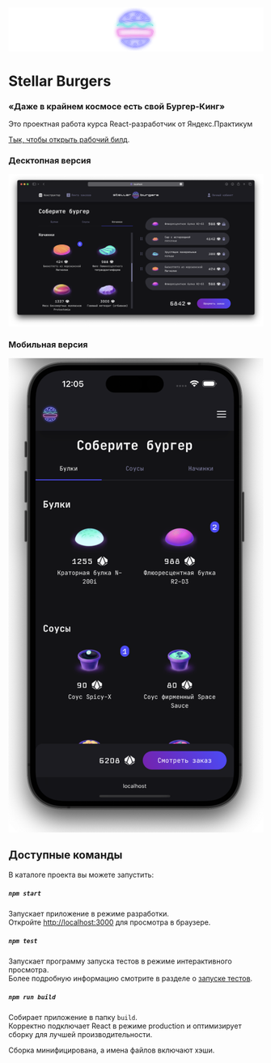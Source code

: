 ![](https://github.com/Gitaristium/stellar-burgers/blob/main/src/images/github/logo.svg)

# Stellar Burgers

### «Даже в крайнем космосе есть свой Бургер-Кинг»

Это проектная работа курса React-разработчик от Яндекс.Практикум

[Тык, чтобы открыть рабочий билд](https://gitaristium.github.io/stellar-burgers/).

### Десктопная версия

![](https://github.com/Gitaristium/stellar-burgers/blob/main/src/images/github/screenshot.png)

### Мобильная версия

![](https://github.com/Gitaristium/stellar-burgers/blob/main/src/images/github/screenshot-mobile.png)

## Доступные команды

В каталоге проекта вы можете запустить:

##### `npm start`

Запускает приложение в режиме разработки.\
Откройте [http://localhost:3000](http://localhost:3000) для просмотра в браузере.

##### `npm test`

Запускает программу запуска тестов в режиме интерактивного просмотра.\
Более подробную информацию смотрите в разделе о [запуске тестов](https://facebook.github.io/create-react-app/docs/running-tests).

##### `npm run build`

Собирает приложение в папку `build`.\
Корректно подключает React в режиме production и оптимизирует сборку для лучшей производительности.

Сборка минифицирована, а имена файлов включают хэши.
